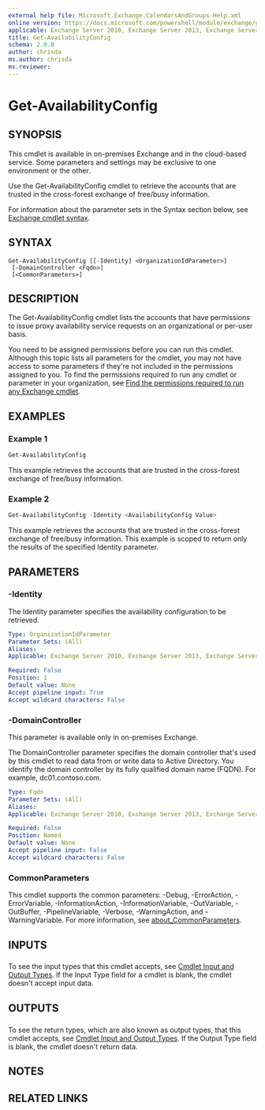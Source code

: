 ```yaml
---
external help file: Microsoft.Exchange.CalendarsAndGroups-Help.xml
online version: https://docs.microsoft.com/powershell/module/exchange/get-availabilityconfig
applicable: Exchange Server 2010, Exchange Server 2013, Exchange Server 2016, Exchange Server 2019, Exchange Online
title: Get-AvailabilityConfig
schema: 2.0.0
author: chrisda
ms.author: chrisda
ms.reviewer:
---
```


# Get-AvailabilityConfig

## SYNOPSIS
This cmdlet is available in on-premises Exchange and in the cloud-based service. Some parameters and settings may be exclusive to one environment or the other.

Use the Get-AvailabilityConfig cmdlet to retrieve the accounts that are trusted in the cross-forest exchange of free/busy information.

For information about the parameter sets in the Syntax section below, see [Exchange cmdlet syntax](https://docs.microsoft.com/powershell/exchange/exchange-cmdlet-syntax).

## SYNTAX

```
Get-AvailabilityConfig [[-Identity] <OrganizationIdParameter>]
 [-DomainController <Fqdn>]
 [<CommonParameters>]
```

## DESCRIPTION
The Get-AvailabilityConfig cmdlet lists the accounts that have permissions to issue proxy availability service requests on an organizational or per-user basis.

You need to be assigned permissions before you can run this cmdlet. Although this topic lists all parameters for the cmdlet, you may not have access to some parameters if they're not included in the permissions assigned to you. To find the permissions required to run any cmdlet or parameter in your organization, see [Find the permissions required to run any Exchange cmdlet](https://docs.microsoft.com/powershell/exchange/find-exchange-cmdlet-permissions).

## EXAMPLES

### Example 1
```powershell
Get-AvailabilityConfig
```

This example retrieves the accounts that are trusted in the cross-forest exchange of free/busy information.

### Example 2
```powershell
Get-AvailabilityConfig -Identity <AvailabilityConfig Value>
```

This example retrieves the accounts that are trusted in the cross-forest exchange of free/busy information. This example is scoped to return only the results of the specified Identity parameter.

## PARAMETERS

### -Identity
The Identity parameter specifies the availability configuration to be retrieved.

```yaml
Type: OrganizationIdParameter
Parameter Sets: (All)
Aliases:
Applicable: Exchange Server 2010, Exchange Server 2013, Exchange Server 2016, Exchange Server 2019, Exchange Online

Required: False
Position: 1
Default value: None
Accept pipeline input: True
Accept wildcard characters: False
```

### -DomainController
This parameter is available only in on-premises Exchange.

The DomainController parameter specifies the domain controller that's used by this cmdlet to read data from or write data to Active Directory. You identify the domain controller by its fully qualified domain name (FQDN). For example, dc01.contoso.com.

```yaml
Type: Fqdn
Parameter Sets: (All)
Aliases:
Applicable: Exchange Server 2010, Exchange Server 2013, Exchange Server 2016, Exchange Server 2019

Required: False
Position: Named
Default value: None
Accept pipeline input: False
Accept wildcard characters: False
```

### CommonParameters
This cmdlet supports the common parameters: -Debug, -ErrorAction, -ErrorVariable, -InformationAction, -InformationVariable, -OutVariable, -OutBuffer, -PipelineVariable, -Verbose, -WarningAction, and -WarningVariable. For more information, see [about_CommonParameters](https://go.microsoft.com/fwlink/p/?LinkID=113216).

## INPUTS

###  
To see the input types that this cmdlet accepts, see [Cmdlet Input and Output Types](https://go.microsoft.com/fwlink/p/?LinkId=616387). If the Input Type field for a cmdlet is blank, the cmdlet doesn't accept input data.

## OUTPUTS

###  
To see the return types, which are also known as output types, that this cmdlet accepts, see [Cmdlet Input and Output Types](https://go.microsoft.com/fwlink/p/?LinkId=616387). If the Output Type field is blank, the cmdlet doesn't return data.

## NOTES

## RELATED LINKS
